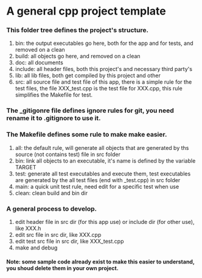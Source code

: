 # A general cpp project template

### This folder tree defines the project's structure. 

1. bin: the output executables go here, both for the app and for tests, and removed on a clean
2. build: all objects go here, and removed on a clean
3. doc: all documents
4. include: all header files, both this project's and necessary third party's 
5. lib: all lib files, both get compiled by this project and other
6. src: all source file and test file of this app, there is a simple rule for the test files, the file XXX_test.cpp is the test file for XXX.cpp, this rule simplifies the Makefile for test.

### The _gitigonre file defines ignore rules for git, you need rename it to .gitignore to use it.

### The Makefile defines some rule to make make easier.

1. all: the default rule, will generate all objects that are generated by ths source (not contains test) file in src folder
2. bin: link all objects to an executable, it's name is defined by the variable TARGET
3. test: generate all test executables and execute them, test executables are generated by the all test files (end with _test.cpp) in src folder
4. main: a quick unit test rule, need edit for a specific test when use
5. clean: clean build and bin dir

### A general process to develop.

1. edit header file in src dir (for this app use) or include dir (for other use), like XXX.h
2. edit src file in src dir, like XXX.cpp
3. edit test src file in src dir, like XXX_test.cpp
4. make and debug

#### Note: some sample code already exist to make this easier to understand, you shoud delete them in your own project.